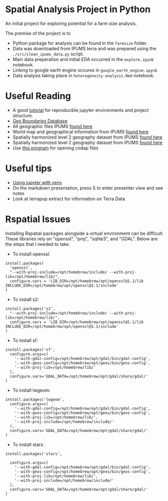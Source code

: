 # Spatial Analysis Project in Python

An initial project for exploring potential for a farm size analysis.

The premise of the project is to 


* Python package for analysis can be found in the `farmsize` folder.
* Data was downloaded from IPUMS terra and was prepared using the `./src/clean_ipums_data.py` script.
* Main data preperation and initial EDA occurred in the `explore.ipynb` notebook.
* Linking to google earth engine occures in `google_earth_engine.ipynb`
* Data analysis taking place in `heterogeneity-analysis.Rmd` notebook.






# Useful Reading

* A good [tutorial](https://anbasile.github.io/posts/2017-06-25-jupyter-venv/) for reproducible jupyter environments and project structure.
* [Geo Boundaries Database](https://www.geoboundaries.org/) 
* All geographic files IPUMS [found here](https://international.ipums.org/international/geography_gis.shtml)
* World map and geographical information from IPUMS [found here](https://international.ipums.org/international/gis.shtml)
* Spatially harmonized level 2 geography dataset from IPUMS [found here](https://international.ipums.org/international/gis_harmonized_1st.shtml)
* Spatially harmonized level 2 geography dataset from IPUMS [found here](https://international.ipums.org/international/gis_harmonized_2nd.shtml)
* Use [this program](https://codap.concord.org/app/static/dg/en/cert/index.html#) for opening codap files

# Useful tips

* [Using jupyter with venv](https://anbasile.github.io/posts/2017-06-25-jupyter-venv/)
* On the markdown presentation, press S to enter presenter view and see notes
* Look at terrapop extract for information on Terra Data

# Rspatial Issues

Installing Rspatial packages alongside a virtual environment can be difficult. These
libraries rely on "openssl", "proj", "sqlite3", and "GDAL". Below are the steps that
I needed to take. 
* To install openssl:
```
install.packages(
  'openssl', 
  "--with-proj-include=/opt/homebrew/include/ --with-proj-lib=/opt/homebrew/lib/",
  configure.vars = 'LIB_DIR=/opt/homebrew/opt/openssl@1.1/lib INCLUDE_DIR=/opt/homebrew/opt/openssl@1.1/include'
)
```

* To install s2:
```
install.packages('s2', 
  "--with-proj-include=/opt/homebrew/include/ --with-proj-lib=/opt/homebrew/lib/",
  configure.vars = 'LIB_DIR=/opt/homebrew/opt/openssl@1.1/lib INCLUDE_DIR=/opt/homebrew/opt/openssl@1.1/include'
)
```
* To install sf:
```
install.packages('sf', 
  configure.args=c(
    '--with-gdal-config=/opt/homebrew/opt/gdal/bin/gdal-config',
    '--with-geos-config=/opt/homebrew/opt/geos/bin/geos-config',
    '--with-proj-lib=/opt/homebrew/lib/'
  ), 
  configure.vars='GDAL_DATA=/opt/homebrew/opt/gdal/share/gdal/'
)
```

* To install lwgeom:
```
install.packages('lwgeom', 
  configure.args=c(
    '--with-gdal-config=/opt/homebrew/opt/gdal/bin/gdal-config',
    '--with-geos-config=/opt/homebrew/opt/geos/bin/geos-config',
    '--with-proj-lib=/opt/homebrew/lib/',
    '--with-proj-include=/opt/homebrew/include/'
  ), 
  configure.vars='GDAL_DATA=/opt/homebrew/opt/gdal/share/gdal/'
)

```

* To install stars:
```
install.packages('stars', 

  configure.args=c(
    '--with-gdal-config=/opt/homebrew/opt/gdal/bin/gdal-config',
    '--with-geos-config=/opt/homebrew/opt/geos/bin/geos-config',
    '--with-proj-lib=/opt/homebrew/lib/',
    '--with-proj-include=/opt/homebrew/include/'
  ), 
  configure.vars='GDAL_DATA=/opt/homebrew/opt/gdal/share/gdal/'
)
```



